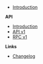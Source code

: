 -   [Introduction](/)

**API**

-   [Introduction](/api.md)
-   [API v1](/api-v1.md)
-   [RPC v1](/rpc-v1.md)

**Links**

-   [Changelog](/changelog)
